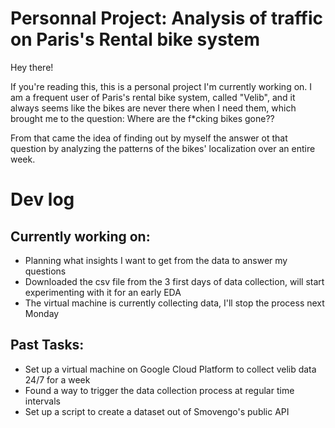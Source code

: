 # Personnal Project: Analysis of traffic on Paris's Rental bike system

Hey there!

If you're reading this, this is a personal project I'm currently working on. I am a frequent user of Paris's rental bike system, called "Velib", and it always seems like the bikes are never there when I need them, which brought me to the question: Where are the f*cking bikes gone??

From that came the idea of finding out by myself the answer ot that question by analyzing the patterns of the bikes' localization over an entire week.


# Dev log
## Currently working on:

- Planning what insights I want to get from the data to answer my questions
- Downloaded the csv file from the 3 first days of data collection, will start
experimenting with it for an early EDA
- The virtual machine is currently collecting data, I'll stop the process next
Monday

## Past Tasks:

- Set up a virtual machine on Google Cloud Platform to collect velib data 24/7 for a week
- Found a way to trigger the data collection process at regular time intervals
- Set up a script to create a dataset out of Smovengo's public API
